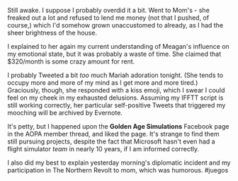Still awake. I suppose I probably overdid it a bit. Went to Mom's - she freaked out a lot and refused to lend me money (not that I pushed, of course,) which I'd somehow grown unaccustomed to already, as I had the sheer brightness of the house.

I explained to her again my current understanding of Meagan's influence on my emotional state, but it was probably a waste of time. She claimed that $320/month is some crazy amount for rent.

I probably Tweeted a bit *too* much Mariah adoration tonight. (She tends to occupy more and more of my mind as I get more and more tired.)
Graciously, though, she responded with a kiss emoji, which I swear I could feel on my cheek in my exhausted delusions. Assuming my IFFTT script is still working correctly, her particular self-positive Tweets that triggered my mooching will be archived by Evernote.

It's petty, but I happened upon the **Golden Age Simulations** Facebook page in the AOPA member thread, and liked the page. It's strange to find them still pursuing projects, despite the fact that Microsoft hasn't even had a flight simulator *team* in nearly 10 years, if I am informed correctly.

I also did my best to explain yesterday morning's diplomatic incident and my participation in The Northern Revolt to mom, which was humorous.
#juegos